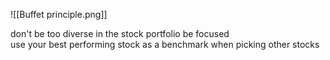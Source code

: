 ![[Buffet principle.png]]

don't be too diverse in the stock portfolio be focused  
use your best performing stock as a benchmark when picking other stocks